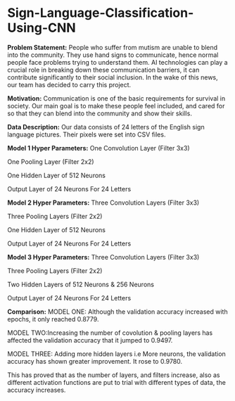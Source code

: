 # Sign-Language-Classification-Using-CNN

**Problem Statement:** People who suffer from mutism are unable to blend into the community. They use hand signs to communicate, hence normal people face problems trying to understand them. AI technologies can play a crucial role in breaking down these communication barriers, it can contribute significantly to their social inclusion. In the wake of this news, our team has decided to carry this project.

**Motivation:** Communication is one of the basic requirements for survival in society. Our main goal is to make these people feel included, and cared for so that they can blend into the community and show their skills.

**Data Description:** Our data consists of 24 letters of the English sign language pictures. Their pixels were set into CSV files.

**Model 1 Hyper Parameters:**
One Convolution Layer (Filter 3x3)

One Pooling Layer (Filter 2x2)

One Hidden Layer of 512 Neurons

Output Layer of 24 Neurons For 24 Letters

**Model 2 Hyper Parameters:**
Three Convolution Layers (Filter 3x3)

Three Pooling Layers (Filter 2x2)

One Hidden Layer of 512 Neurons

Output Layer of 24 Neurons For 24 Letters

**Model 3 Hyper Parameters:**
Three Convolution Layers (Filter 3x3)

Three Pooling Layers (Filter 2x2)

Two Hidden Layers of 512 Neurons & 256 Neurons

Output Layer of 24 Neurons For 24 Letters

**Comparison:**
MODEL ONE: Although the validation accuracy increased with epochs, it only reached 0.8779.

MODEL TWO:Increasing the number of covolution & pooling layers has affected the validation accuracy that it jumped to 0.9497.

MODEL THREE: Adding more hidden layers i.e More neurons, the validation accuracy has shown greater improvement. It rose to 0.9780.

This has proved that as the number of layers, and filters increase, also as different activation functions are put to trial with different types of data, the accuracy increases.
